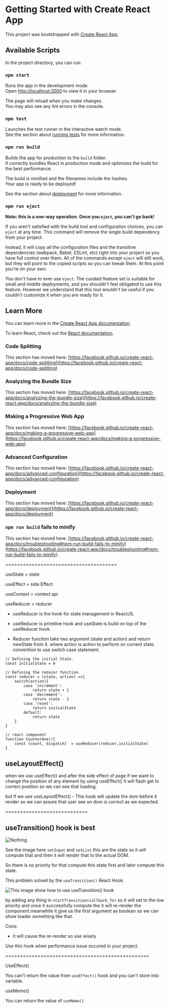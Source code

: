# Getting Started with Create React App

This project was bootstrapped with [Create React App](https://github.com/facebook/create-react-app).

## Available Scripts

In the project directory, you can run:

### `npm start`

Runs the app in the development mode.\
Open [http://localhost:3000](http://localhost:3000) to view it in your browser.

The page will reload when you make changes.\
You may also see any lint errors in the console.

### `npm test`

Launches the test runner in the interactive watch mode.\
See the section about [running tests](https://facebook.github.io/create-react-app/docs/running-tests) for more information.

### `npm run build`

Builds the app for production to the `build` folder.\
It correctly bundles React in production mode and optimizes the build for the best performance.

The build is minified and the filenames include the hashes.\
Your app is ready to be deployed!

See the section about [deployment](https://facebook.github.io/create-react-app/docs/deployment) for more information.

### `npm run eject`

**Note: this is a one-way operation. Once you `eject`, you can't go back!**

If you aren't satisfied with the build tool and configuration choices, you can `eject` at any time. This command will remove the single build dependency from your project.

Instead, it will copy all the configuration files and the transitive dependencies (webpack, Babel, ESLint, etc) right into your project so you have full control over them. All of the commands except `eject` will still work, but they will point to the copied scripts so you can tweak them. At this point you're on your own.

You don't have to ever use `eject`. The curated feature set is suitable for small and middle deployments, and you shouldn't feel obligated to use this feature. However we understand that this tool wouldn't be useful if you couldn't customize it when you are ready for it.

## Learn More

You can learn more in the [Create React App documentation](https://facebook.github.io/create-react-app/docs/getting-started).

To learn React, check out the [React documentation](https://reactjs.org/).

### Code Splitting

This section has moved here: [https://facebook.github.io/create-react-app/docs/code-splitting](https://facebook.github.io/create-react-app/docs/code-splitting)

### Analyzing the Bundle Size

This section has moved here: [https://facebook.github.io/create-react-app/docs/analyzing-the-bundle-size](https://facebook.github.io/create-react-app/docs/analyzing-the-bundle-size)

### Making a Progressive Web App

This section has moved here: [https://facebook.github.io/create-react-app/docs/making-a-progressive-web-app](https://facebook.github.io/create-react-app/docs/making-a-progressive-web-app)

### Advanced Configuration

This section has moved here: [https://facebook.github.io/create-react-app/docs/advanced-configuration](https://facebook.github.io/create-react-app/docs/advanced-configuration)

### Deployment

This section has moved here: [https://facebook.github.io/create-react-app/docs/deployment](https://facebook.github.io/create-react-app/docs/deployment)

### `npm run build` fails to minify

This section has moved here: [https://facebook.github.io/create-react-app/docs/troubleshooting#npm-run-build-fails-to-minify](https://facebook.github.io/create-react-app/docs/troubleshooting#npm-run-build-fails-to-minify)


======================================

useState = state

useEffect = side Effect

useContext = context api

useReducer = reducer

- useReducer is the hook for state management in ReactJS.
- useReducer is primitive hook and useState is build on top of the useReducer hook. 

- Reducer function take two argument (state and action) and return newState from it. where action is action to perform on current state. convention to use switch case statement.

```
// Defining the initial State.
const initialState = 0

// Defining the reducer function.
const reducer = (state, action) =>{
    switch(action){
        case 'increment':
            return state + 1
        case 'decrement':
            return state - 1
        case 'reset':
            return initialState
        default:
            return state
    }
}

// react component
function CounterOne(){
    const [count, dispatch]  = useReducer(reducer,initialState)
}
```

## useLayoutEffect()

when we use useEffect() and after the side effect of page if we want to change the position of any element by using useEffect() it will flash get to correct position so we can see that loading.

but If we use useLayoutEffect() - This hook will update the dom before it render so we can assure that user see on dom is correct as we expected.


============================

## useTransition() hook is best

![Nothing](image.png)

See the image here `setInput` and `setList` this are the state so it will compute that and then it will render that to the actual DOM.

So there is no priority for that compute this state first and later compute this state.

This problem solved by the `useTransition()` React Hook.

![This image show how to use useTransition() hook](image-1.png)

by adding any thing in `startTransition(callback_fn)` so it will set to the low priority and once it successfully compute the it will re-render the component.meanwhile it give us the first argument as boolean so we can show loader something like that.

Cons: 
- it will cause the re-render so use wisely 

Use this hook when performance issue occured in your project.

=================================================

UseEffect()

You can't return the value from `useEffect()` hook and you can't store into variable.

useMemo()

You can return the value of `useMemo()`